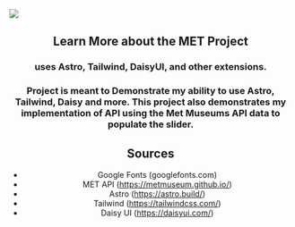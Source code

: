 <img src="https://www.marketscreener.com/static/private-issuer-squared-70PYN.png">

<div align="center">

## Learn More about the MET Project

### uses Astro, Tailwind, DaisyUI, and other extensions. 
### Project is meant to Demonstrate my ability to use Astro, Tailwind, Daisy and more. This project also demonstrates my implementation of API using the Met Museums API data to populate the slider. 

## Sources
- Google Fonts (googlefonts.com)
- MET API (https://metmuseum.github.io/)
- Astro (https://astro.build/)
- Tailwind (https://tailwindcss.com/)
- Daisy UI (https://daisyui.com/)

</div>